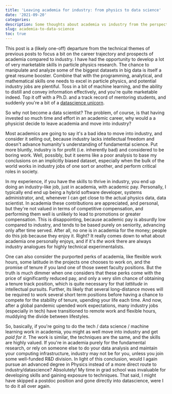 ```yaml
---
title: 'Leaving academia for industry: from physics to data science'
date: '2021-09-20'
categories:
description: Some thoughts about academia vs industry from the perspective of a soon-to-be former postdoctoral researcher.
slug: academia-to-data-science
toc: true
---
```


This post is a (likely one-off) departure from the technical themes of previous posts to focus a bit on the career trajectory and prospects of academia compared to industry.
I have had the opportunity to develop a lot of very marketable skills in particle physics research.
The chance to manipulate and analyze some of the biggest datasets in big data is itself a great resume booster. 
Combine that with the programming, analytical, and mathematical skills one needs to excel in particle physics, and potential industry jobs are plentiful.
Toss in a bit of machine learning, and the ability to distill and convey information effectively, and you're quite marketable indeed.
Top it off with a Ph.D. and a track record of mentoring students, and suddenly you're a bit of a [datascience unicorn](https://hdsr.mitpress.mit.edu/pub/t37qjoi7/release/3).

So why not become a data scientist? 
The problem, of course, is that having invested so much time and effort in an academic career, why would a a physicist decide to leave academia and move into industry?

Most academics are going to say it's a bad idea to move into industry, and consider it selling out, because industry lacks intellectual freedom and doesn't advance humanity's understanding of fundamental science.
Put more bluntly, industry is for profit (i.e. inherently bad) and considered to be boring work.
Well, possibly, but it seems like a poor analysis to base my conclusions on an implicitly biased dataset, especially when the bulk of the world works in industry jobs of one sort or another, and perform critical roles in society.

In my experience, if you have the skills to thrive in industry, you end up doing an industry-like job, just in academia, with academic pay.
Personally, I typically end end up being a hybrid software developer, systems administrator, and, whenever I can get close to the actual physics data, data scientist.
In academia these contributions are appreciated, and personal, but they're not valued in terms of competitive compensation, and performing them well is unlikely to lead to promotions or greater compensation.
This is disappointing, because academic pay is absurdly low compared to industry, and tends to be based purely on seniority, advancing only after time served.
After all, no one is in academia for the money; people do this job because they enjoy it. Right?
It really comes down to what about academia one personally enjoys, and if it's _the work_ there are always industry analogues for highly technical experimentalists.

One can also consider the purported perks of academia, like flexible work hours, some latitude in the projects one chooses to work on, and the promise of tenure if you land one of those sweet faculty positions.
But the truth is much dimmer when one considers that these perks come with the price of significantly reduced pay, and only a very slim chance of obtaining a tenure track position, which is quite necessary for that _lattitude_ in intellectual pursuits.
Further, its likely that several long-distance moves will be required to work several short term positions before having a chance to compete for the stability of tenure, upending your life each time.
And now, after a global pandemic upended work expectations, many industry jobs (especially in tech) have transitioned to remote work and flexible hours, muddying the divide between lifestyles.

So, basically, if you're going to do the tech / data science / machine learning work in academia, you might as well move into industry and get _paid for it_.
The work is similar, the techniques are the same, and the skills are highly valued.
If you're in academia purely for the fundamental research, or rely on someone else to do your data analysis and maintain your computing infrastructure, industry may not be for you, unless you join some well-funded R&D division.
In light of this conclusion, would I again pursue an advanced degree in Physics instead of a more direct route to industry/datascience? Absolutely! 
My time in grad school was invaluable for developing skills and gaining exposure to techniques.
That said, I might have skipped a postdoc position and gone directly into datascience, were I to do it all over again.
